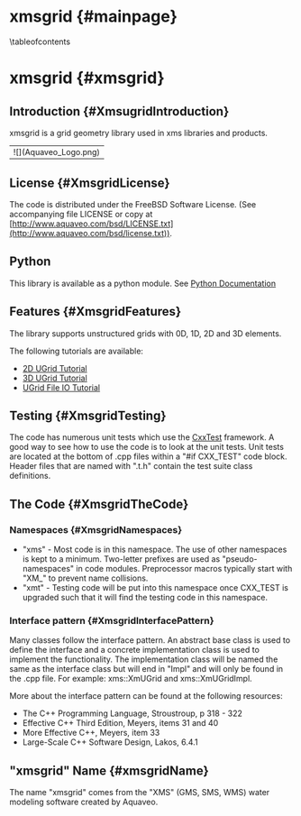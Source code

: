 xmsgrid {#mainpage}
============
\tableofcontents

xmsgrid {#xmsgrid}
============

Introduction {#XmsugridIntroduction}
------------

xmsgrid is a grid geometry library used in xms libraries and products.

<table align="center" border="0">
  <tr>
    <td>![](Aquaveo_Logo.png)</td>
  </tr>
</table>

License {#XmsgridLicense}
-------

The code is distributed under the FreeBSD Software License. (See accompanying file LICENSE or copy at [http://www.aquaveo.com/bsd/LICENSE.txt](http://www.aquaveo.com/bsd/license.txt)). 

Python
------

This library is available as a python module. See [Python Documentation](./pydocs)

Features {#XmsgridFeatures}
--------

The library supports unstructured grids with 0D, 1D, 2D and 3D elements.

The following tutorials are available:
* [2D UGrid Tutorial](TwoD_Tutorial.md)
* [3D UGrid Tutorial](ThreeD_Tutorial.md)
* [UGrid File IO Tutorial](FileIO_Tutorial.md)

Testing {#XmsgridTesting}
-------

The code has numerous unit tests which use the [CxxTest](http://cxxtest.com/) framework. A good way to see how to use the code is to look at the unit tests. Unit tests are located at the bottom of .cpp files within a "#if CXX_TEST" code block. Header files that are named with ".t.h" contain the test suite class definitions.

The Code {#XmsgridTheCode}
--------
### Namespaces {#XmsgridNamespaces}
* "xms" - Most code is in this namespace. The use of other namespaces is kept to a minimum. Two-letter prefixes are used as "pseudo-namespaces" in code modules. Preprocessor macros typically start with "XM_" to prevent name collisions.
* "xmt" - Testing code will be put into this namespace once CXX_TEST is upgraded such that it will find the testing code in this namespace.

### Interface pattern {#XmsgridInterfacePattern}
Many classes follow the interface pattern. An abstract base class is used to define the interface and a concrete implementation class is used to implement the functionality. The implementation class will be named the same as the interface class but will end in "Impl" and will only be found in the .cpp file. For example: xms::XmUGrid and xms::XmUGridImpl.

More about the interface pattern can be found at the following resources:
* The C++ Programming Language, Stroustroup, p 318 - 322
* Effective C++ Third Edition, Meyers, items 31 and 40
* More Effective C++, Meyers, item 33
* Large-Scale C++ Software Design, Lakos, 6.4.1

"xmsgrid" Name {#xmsgridName}
------------
The name "xmsgrid" comes from the "XMS" (GMS, SMS, WMS) water modeling software created by Aquaveo.
